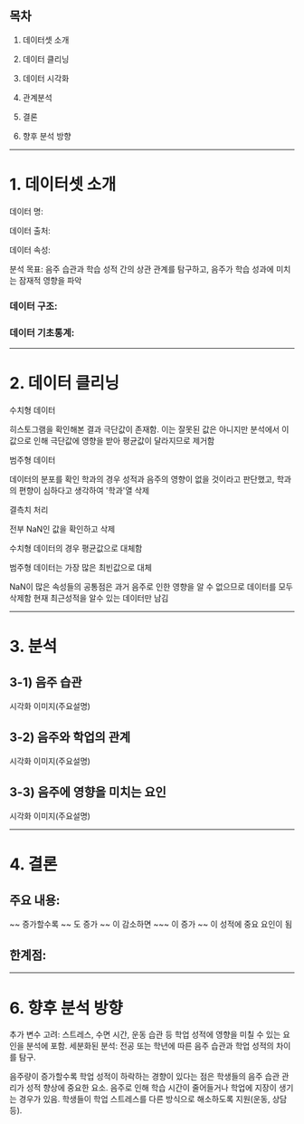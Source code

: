 ## 목차

1. 데이터셋 소개

2. 데이터 클리닝

3. 데이터 시각화

4. 관계분석

5. 결론

6. 향후 분석 방향


---

# 1. 데이터셋 소개

데이터 명:

데이터 출처:

데이터 속성:


분석 목표: 음주 습관과 학습 성적 간의 상관 관계를 탐구하고, 음주가 학습 성과에 미치는 잠재적 영향을 파악

### 데이터 구조:


### 데이터 기초통계:



---

# 2. 데이터 클리닝

수치형 데이터

히스토그램을 확인해본 결과 극단값이 존재함. 이는 잘못된 값은 아니지만 분석에서 이 값으로 인해 극단값에 영향을 받아 평균값이 달라지므로 제거함



범주형 데이터

데이터의 분포를 확인
학과의 경우 성적과 음주의 영향이 없을 것이라고 판단했고, 학과의 편향이 심하다고 생각하여 '학과'열 삭제



결측치 처리

전부 NaN인 값을 확인하고 삭제



수치형 데이터의 경우 평균값으로 대체함

범주형 데이터는 가장 많은 최빈값으로 대체

NaN이 많은 속성들의 공통점은 과거 음주로 인한 영향을 알 수 없으므로 데이터를 모두 삭제함
현재 최근성적을 알수 있는 데이터만 남김





---

# 3. 분석

## 3-1) 음주 습관

시각화 이미지(주요설명)


## 3-2) 음주와 학업의 관계

시각화 이미지(주요설명)


## 3-3) 음주에 영향을 미치는 요인

시각화 이미지(주요설명)


---


# 4. 결론


## 주요 내용:


~~ 증가할수록 ~~ 도 증가
~~ 이 감소하면 ~~~ 이 증가
~~ 이 성적에 중요 요인이 됨


## 한계점:


---

# 6. 향후 분석 방향


추가 변수 고려: 스트레스, 수면 시간, 운동 습관 등 학업 성적에 영향을 미칠 수 있는 요인을 분석에 포함.
세분화된 분석: 전공 또는 학년에 따른 음주 습관과 학업 성적의 차이를 탐구.

음주량이 증가할수록 학업 성적이 하락하는 경향이 있다는 점은 학생들의 음주 습관 관리가 성적 향상에 중요한 요소.
음주로 인해 학습 시간이 줄어들거나 학업에 지장이 생기는 경우가 있음.
학생들이 학업 스트레스를 다른 방식으로 해소하도록 지원(운동, 상담 등).
